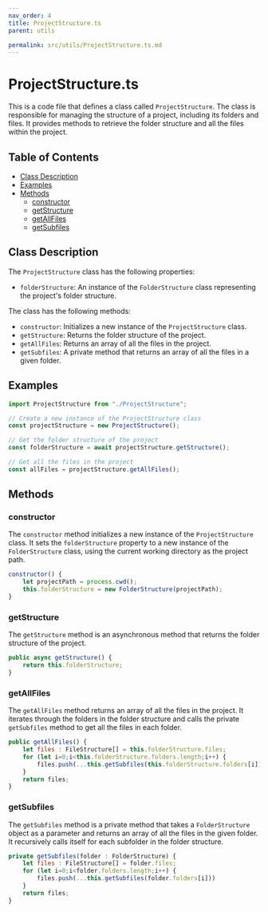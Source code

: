 ```yaml
---
nav_order: 4
title: ProjectStructure.ts
parent: utils

permalink: src/utils/ProjectStructure.ts.md
---
```


# ProjectStructure.ts

This is a code file that defines a class called `ProjectStructure`. The class is responsible for managing the structure of a project, including its folders and files. It provides methods to retrieve the folder structure and all the files within the project.

## Table of Contents

- [Class Description](#class-description)
- [Examples](#examples)
- [Methods](#methods)
  - [constructor](#constructor)
  - [getStructure](#getstructure)
  - [getAllFiles](#getallfiles)
  - [getSubfiles](#getsubfiles)

## Class Description

The `ProjectStructure` class has the following properties:

- `folderStructure`: An instance of the `FolderStructure` class representing the project's folder structure.

The class has the following methods:

- `constructor`: Initializes a new instance of the `ProjectStructure` class.
- `getStructure`: Returns the folder structure of the project.
- `getAllFiles`: Returns an array of all the files in the project.
- `getSubfiles`: A private method that returns an array of all the files in a given folder.

## Examples

```javascript
import ProjectStructure from "./ProjectStructure";

// Create a new instance of the ProjectStructure class
const projectStructure = new ProjectStructure();

// Get the folder structure of the project
const folderStructure = await projectStructure.getStructure();

// Get all the files in the project
const allFiles = projectStructure.getAllFiles();
```

## Methods

### constructor

The `constructor` method initializes a new instance of the `ProjectStructure` class. It sets the `folderStructure` property to a new instance of the `FolderStructure` class, using the current working directory as the project path.

```javascript
constructor() {
    let projectPath = process.cwd();
    this.folderStructure = new FolderStructure(projectPath);
}
```

### getStructure

The `getStructure` method is an asynchronous method that returns the folder structure of the project.

```javascript
public async getStructure() {
    return this.folderStructure;
}
```

### getAllFiles

The `getAllFiles` method returns an array of all the files in the project. It iterates through the folders in the folder structure and calls the private `getSubfiles` method to get all the files in each folder.

```javascript
public getAllFiles() {
    let files : FileStructure[] = this.folderStructure.files;
    for (let i=0;i<this.folderStructure.folders.length;i++) {
        files.push(...this.getSubfiles(this.folderStructure.folders[i]))
    }
    return files;
}
```

### getSubfiles

The `getSubfiles` method is a private method that takes a `FolderStructure` object as a parameter and returns an array of all the files in the given folder. It recursively calls itself for each subfolder in the folder structure.

```javascript
private getSubfiles(folder : FolderStructure) {
    let files : FileStructure[] = folder.files;
    for (let i=0;i<folder.folders.length;i++) {
        files.push(...this.getSubfiles(folder.folders[i]))
    }
    return files;
}
```